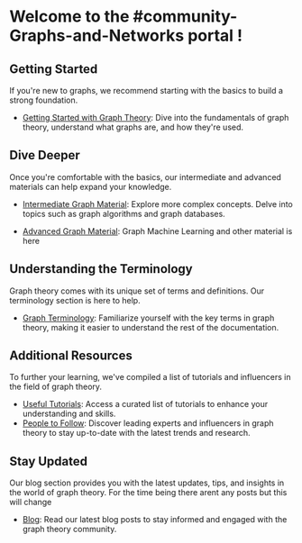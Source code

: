 # Welcome to the #community-Graphs-and-Networks portal !


## Getting Started

If you're new to graphs, we recommend starting with the basics to build a strong foundation.

- [Getting Started with Graph Theory](01_getting_started.md): Dive into the fundamentals of graph theory, understand what graphs are, and how they're used.

## Dive Deeper

Once you're comfortable with the basics, our intermediate and advanced materials can help expand your knowledge.

- [Intermediate Graph Material](02_intermediate_graph_material.md): Explore more complex concepts. Delve into topics such as graph algorithms and graph databases.

- [Advanced Graph Material](03_advanced_graph_material.md): Graph Machine Learning and other material is here

## Understanding the Terminology

Graph theory comes with its unique set of terms and definitions. Our terminology section is here to help.

- [Graph Terminology](Terminology.md): Familiarize yourself with the key terms in graph theory, making it easier to understand the rest of the documentation.

## Additional Resources

To further your learning, we've compiled a list of tutorials and influencers in the field of graph theory.

- [Useful Tutorials](#): Access a curated list of tutorials to enhance your understanding and skills.
- [People to Follow](#): Discover leading experts and influencers in graph theory to stay up-to-date with the latest trends and research.

## Stay Updated

Our blog section provides you with the latest updates, tips, and insights in the world of graph theory. For the time being there arent any posts but this will change

- [Blog](blog/index.md): Read our latest blog posts to stay informed and engaged with the graph theory community.




